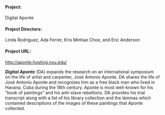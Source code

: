 #### **Project:**

Digital Aponte

#### **Project Directors:**

Linda Rodriguez, Ada Ferrer, Kris Minhae Choe, and Eric Anderson

#### **Project URL:**

 http://aponte.hosting.nyu.edu/

***Digital Aponte*** (DA) expands the research on an international symposium on the life of artist and carpenter, José Antonio Aponte. DA shares the life of José Antonio Aponte and recognizes him as a free black man who lived in Havana, Cuba during the 18th century. Aponte is most well-known for his “book of paintings” and his anti-slave rebellions. DA provides his trial transcript along with a list of his library collection and the láminas which contained descriptions of the images of these paintings that Aponte collected. 


